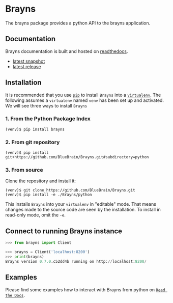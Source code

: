 # Brayns

The brayns package provides a python API to the brayns application.

## Documentation

Brayns documentation is built and hosted on [readthedocs](https://readthedocs.org/).

* [latest snapshot](http://brayns.readthedocs.org/en/latest/)
* [latest release](http://brayns.readthedocs.org/en/stable/)

## Installation

It is recommended that you use [`pip`](https://pip.pypa.io/en/stable/) to install
`Brayns` into a [`virtualenv`](https://virtualenv.pypa.io/en/stable/). The following
assumes a `virtualenv` named `venv` has been set up and
activated. We will see three ways to install `Brayns`


### 1. From the Python Package Index

```
(venv)$ pip install brayns
```

### 2. From git repository

```
(venv)$ pip install git+https://github.com/BlueBrain/Brayns.git#subdirectory=python
```

### 3. From source

Clone the repository and install it:

```
(venv)$ git clone https://github.com/BlueBrain/Brayns.git
(venv)$ pip install -e ./Brayns/python
```

This installs `Brayns` into your `virtualenv` in "editable" mode. That means changes
made to the source code are seen by the installation. To install in read-only mode, omit
the `-e`.

## Connect to running Brayns instance

```python
>>> from brayns import Client

>>> brayns = Client('localhost:8200')
>>> print(brayns)
Brayns version 0.7.0.c52dd4b running on http://localhost:8200/
```

## Examples

Please find some examples how to interact with Brayns from python on
[`Read the Docs`](https://brayns.readthedocs.io/en/latest/examples.html).
